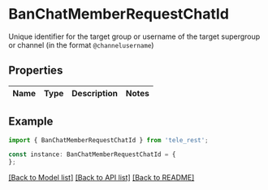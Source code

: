 # BanChatMemberRequestChatId

Unique identifier for the target group or username of the target supergroup or channel (in the format `@channelusername`)

## Properties

Name | Type | Description | Notes
------------ | ------------- | ------------- | -------------

## Example

```typescript
import { BanChatMemberRequestChatId } from 'tele_rest';

const instance: BanChatMemberRequestChatId = {
};
```

[[Back to Model list]](../README.md#documentation-for-models) [[Back to API list]](../README.md#documentation-for-api-endpoints) [[Back to README]](../README.md)
